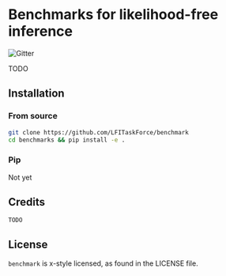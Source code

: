 # Benchmarks for likelihood-free inference

![Gitter](https://img.shields.io/gitter/room/LFITaskForce/Benchmarks.svg)

TODO

## Installation

### From source
```sh
git clone https://github.com/LFITaskForce/benchmark
cd benchmarks && pip install -e .
```
### Pip
Not yet


## Credits
`TODO`


## License
`benchmark` is x-style licensed, as found in the LICENSE file.
